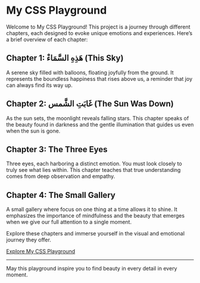 # My CSS Playground

Welcome to My CSS Playground! This project is a journey through different chapters, each designed to evoke unique emotions and experiences. Here’s a brief overview of each chapter:

## Chapter 1: هَذِهِ السَّمَاءْ (This Sky)
A serene sky filled with balloons, floating joyfully from the ground. It represents the boundless happiness that rises above us, a reminder that joy can always find its way up.

## Chapter 2: غَابَتِ الشَّمس (The Sun Was Down)
As the sun sets, the moonlight reveals falling stars. This chapter speaks of the beauty found in darkness and the gentle illumination that guides us even when the sun is gone.

## Chapter 3: The Three Eyes
Three eyes, each harboring a distinct emotion. You must look closely to truly see what lies within. This chapter teaches that true understanding comes from deep observation and empathy.

## Chapter 4: The Small Gallery
A small gallery where focus on one thing at a time allows it to shine. It emphasizes the importance of mindfulness and the beauty that emerges when we give our full attention to a single moment.

Explore these chapters and immerse yourself in the visual and emotional journey they offer. 

[Explore My CSS Playground](https://notalshami.github.io/CSS-playground/)

---
May this playground inspire you to find beauty in every detail in every moment.